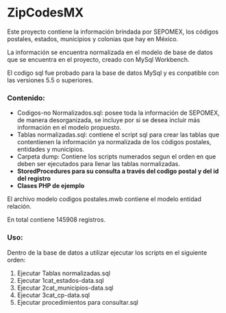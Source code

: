 <h1>ZipCodesMX</h1>

Este proyecto contiene la información brindada por SEPOMEX, los códigos postales, estados, municipios y colonias que hay en México.

La información se encuentra normalizada en el modelo de base de datos que se encuentra en el proyecto, creado con MySql Workbench.

El codigo sql fue probado para la base de datos MySql y es conpatible con las versiones 5.5 o superiores.

<h3>Contenido:</h3>
<ul>
  <li>Codigos-no Normalizados.sql: posee toda la información de SEPOMEX, de manera desorganizada, se incluye por si se desea incluir más información en el modelo propuesto.</li>
  <li>Tablas normalizadas.sql: contiene el script sql para crear las tablas que contentienen la información ya normalizada de los códigos postales, entidades y municipios.</li>
  <li>Carpeta dump: Contiene los scripts numerados segun el orden en que deben ser ejecutados para llenar las tablas normalizadas.</li>
  <li><b>StoredProcedures para su consulta a través del codigo postal y del id del registro</b></li>
  <li><b>Clases PHP de ejemplo</b></li>
</ul>
El archivo modelo codigos postales.mwb contiene el modelo entidad relación.

En total contiene 145908 registros.

<h3>Uso:</h3>

Dentro de la base de datos a utilizar ejecutar los scripts en el siguiente orden:
<ol>
  <li>Ejecutar Tablas normalizadas.sql</li>
  <li>Ejecutar 1cat_estados-data.sql</li>
  <li>Ejecutar 2cat_municipios-data.sql</li>
  <li>Ejecutar 3cat_cp-data.sql</li>
  <li>Ejecutar procedimientos para consultar.sql</li>
</ol>
